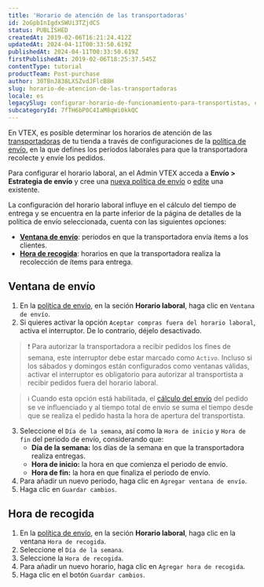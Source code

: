 ```yaml
---
title: 'Horario de atención de las transportadoras'
id: 2oGpbInIgdxSWUi3TZjdCS
status: PUBLISHED
createdAt: 2019-02-06T16:21:24.412Z
updatedAt: 2024-04-11T00:33:50.619Z
publishedAt: 2024-04-11T00:33:50.619Z
firstPublishedAt: 2019-02-06T18:25:37.545Z
contentType: tutorial
productTeam: Post-purchase
author: 30TBnJ838LXSZvdJFlcB8H
slug: horario-de-atencion-de-las-transportadoras
locale: es
legacySlug: configurar-horario-de-funcionamiento-para-transportistas, configurar-los-horarios-de-la-transportadora
subcategoryId: 7fTH6bP0C4IaM8qWi0kkQC
---
```


En VTEX, es posible determinar los horarios de atención de las [transportadoras](https://help.vtex.com/es/tutorial/transportadoras-na-vtex--7u9duMD5UQa2QQwukAWMcE) de tu tienda a través de configuraciones de la [política de envío](https://help.vtex.com/es/tutorial/politica-de-envio--tutorials_140), en la que defines los períodos laborales para que la transportadora recolecte y envíe los pedidos.

Para configurar el horario laboral, an el Admin VTEX acceda a **Envío > Estrategia de envío** y cree una [nueva política de envío](https://help.vtex.com/es/tutorial/criar-uma-politica-de-envio--66rJO4LKBdyMJOH6Z3dsaT) o [edite](https://help.vtex.com/es/tutorial/gerenciar-politicas-de-envio--30nynylgbWieimhaMtGTIE) una existente.

La configuración del horario laboral influye en el cálculo del tiempo de entrega y se encuentra en la parte inferior de la página de detalles de la política de envío seleccionada, cuenta con las siguientes opciones:

* **[Ventana de envío](#ventana-de-envio)**: periodos en que la transportadora envía ítems a los clientes.
* **[Hora de recogida](#hora-de-recogida)**: horarios en que la transportadora realiza la recolección de ítems para entrega.

## Ventana de envío

1. En la [política de envío](https://help.vtex.com/es/tutorial/politica-de-envio--tutorials_140), en la seción **Horario laboral**, haga clic en `Ventana de envío`.
2. Si quieres activar la opción `Aceptar compras fuera del horario laboral`, activa el interruptor. De lo contrario, déjelo desactivado.

  >❗ Para autorizar la transportadora a recibir pedidos los fines de semana, este interruptor debe estar marcado como `Activo`. Incluso si los sábados y domingos están configurados como ventanas válidas, activar el interruptor es obligatorio para autorizar al transportista a recibir pedidos fuera del horario laboral.

  >ℹ️ Cuando esta opción está habilitada, el [cálculo del envío](https://help.vtex.com/es/tutorial/how-shipping-calculation-works--tutorials_116) del pedido se ve influenciado y al tiempo total de envío se suma el tiempo desde que se realiza el pedido hasta la hora de apertura del transportista.

3. Seleccione el `Día de la semana`, así como la `Hora de inicio` y `Hora de fin` del periodo de envío, considerando que:
    * **Día de la semana:** los días de la semana en que la transportadora realiza entregas.
    * **Hora de inicio:** la hora en que comienza el periodo de envío.
    * **Hora de fin:** la hora en que finaliza el periodo de envío.
4. Para añadir un nuevo periodo, haga clic en `Agregar ventana de envío`.
5. Haga clic en `Guardar cambios`.

## Hora de recogida

1. En la [política de envío](https://help.vtex.com/es/tutorial/politica-de-envio--tutorials_140), en la seción **Horario laboral**, haga clic en la ventana `Hora de recogida`.
2. Seleccione el `Día de la semana`.
3. Seleccione la `Hora de recogida`. 
4. Para añadir un nuevo horario, haga clic en `Agregar hora de recogida`.
5. Haga clic en el botón `Guardar cambios`.

